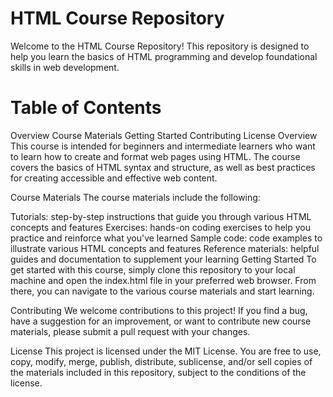 # HTML Course Repository
Welcome to the HTML Course Repository! This repository is designed to help you learn the basics of HTML programming and develop foundational skills in web development.

# Table of Contents
Overview
Course Materials
Getting Started
Contributing
License
Overview
This course is intended for beginners and intermediate learners who want to learn how to create and format web pages using HTML. The course covers the basics of HTML syntax and structure, as well as best practices for creating accessible and effective web content.

Course Materials
The course materials include the following:

Tutorials: step-by-step instructions that guide you through various HTML concepts and features
Exercises: hands-on coding exercises to help you practice and reinforce what you've learned
Sample code: code examples to illustrate various HTML concepts and features
Reference materials: helpful guides and documentation to supplement your learning
Getting Started
To get started with this course, simply clone this repository to your local machine and open the index.html file in your preferred web browser. From there, you can navigate to the various course materials and start learning.

Contributing
We welcome contributions to this project! If you find a bug, have a suggestion for an improvement, or want to contribute new course materials, please submit a pull request with your changes.

License
This project is licensed under the MIT License. You are free to use, copy, modify, merge, publish, distribute, sublicense, and/or sell copies of the materials included in this repository, subject to the conditions of the license.